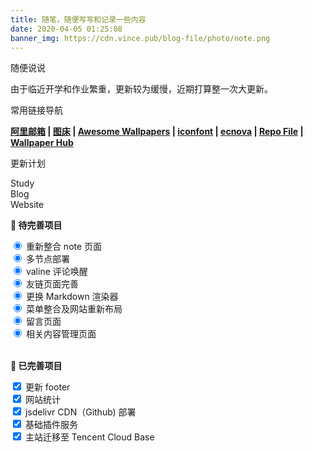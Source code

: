 ```yaml
---
title: 随笔，随便写写和记录一些内容
date: 2020-04-05 01:25:08
banner_img: https://cdn.vince.pub/blog-file/photo/note.png
---
```


<p class="note note-success">随便说说</p>

由于临近开学和作业繁重，更新较为缓慢，近期打算整一次大更新。

<p class="note note-primary">常用链接导航</p>

**[阿里邮箱](https://qiye.aliyun.com/ ) | [图床](https://imgchr.com/ ) | [Awesome Wallpapers](https://wallhaven.cc ) | [iconfont](https://www.iconfont.cn ) | [ecnova](https://trench.ecnova.com/ ) | [Repo File](https://cdn.jsdelivr.net/gh/vinceying/blog-file@eb13514517dbd62db37641637ce6db7c52bad1e5/ ) | [Wallpaper Hub](https://wallpaperhub.app/ )**

<p class="note note-info">更新计划</p>

<div id="html-partial">
 <link rel="stylesheet" href="https://cdn.vince.pub/blog-file/css/circlechart.css">
    <div id="percent">
        <div class="circlechart" data-percentage="-50">Study</div>
        <div class="circlechart" data-percentage="60">Blog</div>
        <div class="circlechart" data-percentage="30">Website</div>
    </div>
    <script>
        window.jQuery || document.write('<script src="https://cdn.staticfile.org/jquery/3.4.1/jquery.min.js"><\/script>')
    </script>
    <script src="https://cdn.vince.pub/blog-file/js/circlechart.js"></script>
    <script>
        $('.circlechart').circlechart(); // Initialization
    </script>
</div>

**🚀 待完善项目**
<div class="icheck-material-teal">
    <input type="radio" checked id="teal2" name="do-1" />
    <label for="teal2">重新整合 note 页面</label>
</div>
<div class="icheck-material-teal">
    <input type="radio" checked id="teal2" name="do-2" />
    <label for="teal2">多节点部署</label>
</div>
<div class="icheck-material-teal">
    <input type="radio" checked id="teal2" name="do-3" />
    <label for="teal2">valine 评论唤醒</label>
</div>
<div class="icheck-material-teal">
    <input type="radio" checked id="teal2" name="do-4" />
    <label for="teal2">友链页面完善</label>
</div>
<div class="icheck-material-teal">
    <input type="radio" checked id="teal2" name="do-5" />
    <label for="teal2">更换 Markdown 渲染器</label>
</div>
<div class="icheck-material-teal">
    <input type="radio" checked id="teal2" name="do-6" />
    <label for="teal2">菜单整合及网站重新布局</label>
</div>
<div class="icheck-material-teal">
    <input type="radio" checked id="teal2" name="do-7" />
    <label for="teal2">留言页面</label>
</div>
<div class="icheck-material-teal">
    <input type="radio" checked id="teal2" name="do-8" />
    <label for="teal2">相关内容管理页面</label>
</div>
<br>

**🍉 已完善项目**
<div class="icheck-material-teal">
    <input type="checkbox" checked id="td-1" />
    <label for="teal">更新 footer</label>
</div>
<div class="icheck-material-teal">
    <input type="checkbox" checked id="td-2" />
    <label for="tea1">网站统计</label>
</div>
<div class="icheck-material-teal">
    <input type="checkbox" checked id="td-3" />
    <label for="tea1">jsdelivr CDN（Github) 部署</label>
</div>
<div class="icheck-material-teal">
    <input type="checkbox" checked id="td-4" />
    <label for="tea1">基础插件服务</label>
</div>
<div class="icheck-material-teal">
    <input type="checkbox" checked id="td-5" />
    <label for="tea1">主站迁移至 Tencent Cloud Base</label>
</div>